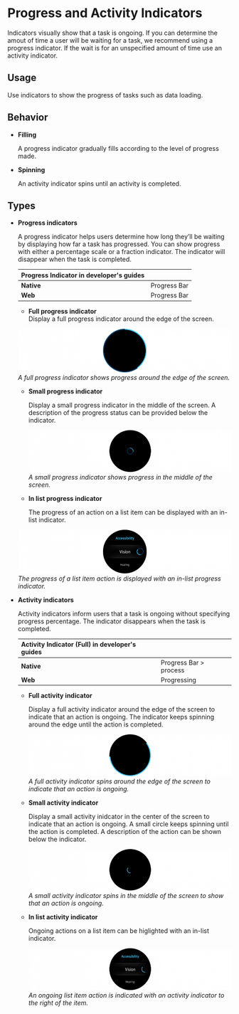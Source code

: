 # Progress and Activity Indicators


Indicators visually show that a task is ongoing. If you can determine the amout of time a user will be waiting for a task, we recommend using a progress indicator. If the wait is for an unspecified amount of time use an activity indicator.

## Usage

Use indicators to show the progress of tasks such as data loading.

## Behavior

-   **Filling**

     A progress indicator gradually fills according to the level of progress made.

-   **Spinning**

    An activity indicator spins until an activity is completed.

## Types

-   **Progress indicators**

    A progress indicator helps users determine how long they’ll be waiting by displaying how far a task has progressed. You can show progress with either a percentage scale or a fraction indicator. The indicator will disappear when the task is completed.

    | **Progress Indicator** in developer's guides | |
    | -- | -- |
    | **Native** | Progress Bar |
    |  **Web** | Progress Bar |

    -   **Full progress indicator**  
      Display a full progress indicator around the edge of the screen.

      ![](media/ui_components_10.11.3_1-850x174.png)  
      *A full progress indicator shows progress around the edge of the screen.*

    -   **Small progress indicator**

        Display a small progress indicator in the middle of the screen. A description of the progress status can be provided below the indicator.

        ![](media/ui_components_10.11.3_2-850x174.png)  
        *A small progress indicator shows progress in the middle of the screen.*

    -   **In list progress indicator**

        The progress of an action on a list item can be displayed with an in-list indicator.

       ![](media/ui_components_10.11.3_3-850x174.png)  
        *The progress of a list item action is displayed with an in-list progress indicator.*

-   **Activity indicators**

    Activity indicators inform users that a task is ongoing without specifying progress percentage. The indicator disappears when the task is completed.

    | **Activity Indicator (Full)** in developer's guides | |
    | -- | -- |
    | **Native** | Progress Bar > process |
    | **Web** | Progressing |

    -   **Full activity indicator**

        Display a full activity indicator around the edge of the screen to indicate that an action is ongoing. The indicator keeps spinning around the edge until the action is completed.

        ![](media/ui_components_10.11.3_4-850x174.png)  
        *A full activity indicator spins around the edge of the screen to indicate that an action is ongoing.*

    -   **Small activity indicator**

        Display a small activity inidcator in the center of the screen to indicate that an action is ongoing. A small circle keeps spinning until the action is completed. A description of the action can be shown below the indicator.

        ![](media/ui_components_10.11.3_5-850x174.png)  
        *A small activity indicator spins in the middle of the screen to show that an action is ongoing.*

    -   **In list activity indicator**

        Ongoing actions on a list item can be higlighted with an in-list indicator.

        ![](media/ui_components_10.11.3_6-850x174.png)  
        *An ongoing list item action is indicated with an activity indicator to the right of the item.*
